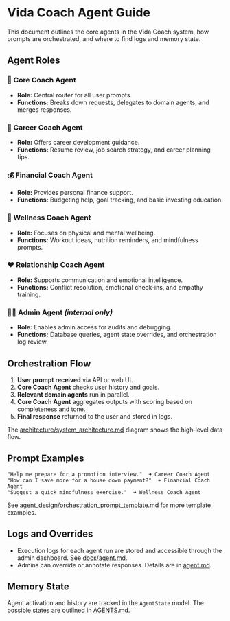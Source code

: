 # Vida Coach Agent Guide

This document outlines the core agents in the Vida Coach system, how prompts are orchestrated, and where to find logs and memory state.

## Agent Roles

### 🧠 Core Coach Agent
- **Role:** Central router for all user prompts.
- **Functions:** Breaks down requests, delegates to domain agents, and merges responses.

### 💼 Career Coach Agent
- **Role:** Offers career development guidance.
- **Functions:** Resume review, job search strategy, and career planning tips.

### 💰 Financial Coach Agent
- **Role:** Provides personal finance support.
- **Functions:** Budgeting help, goal tracking, and basic investing education.

### 🧘 Wellness Coach Agent
- **Role:** Focuses on physical and mental wellbeing.
- **Functions:** Workout ideas, nutrition reminders, and mindfulness prompts.

### ❤️ Relationship Coach Agent
- **Role:** Supports communication and emotional intelligence.
- **Functions:** Conflict resolution, emotional check-ins, and empathy training.

### 🧑‍💼 Admin Agent *(internal only)*
- **Role:** Enables admin access for audits and debugging.
- **Functions:** Database queries, agent state overrides, and orchestration log review.

## Orchestration Flow
1. **User prompt received** via API or web UI.
2. **Core Coach Agent** checks user history and goals.
3. **Relevant domain agents** run in parallel.
4. **Core Coach Agent** aggregates outputs with scoring based on completeness and tone.
5. **Final response** returned to the user and stored in logs.

The [architecture/system_architecture.md](architecture/system_architecture.md) diagram shows the high‑level data flow.

## Prompt Examples
```text
"Help me prepare for a promotion interview."  ➜ Career Coach Agent
"How can I save more for a house down payment?"  ➜ Financial Coach Agent
"Suggest a quick mindfulness exercise."  ➜ Wellness Coach Agent
```

See [agent_design/orchestration_prompt_template.md](agent_design/orchestration_prompt_template.md) for more template examples.

## Logs and Overrides
- Execution logs for each agent run are stored and accessible through the admin dashboard. See [docs/agent.md](agent.md#logging--monitoring).
- Admins can override or annotate responses. Details are in [agent.md](agent.md#orchestration-logic).

## Memory State
Agent activation and history are tracked in the `AgentState` model. The possible states are outlined in [AGENTS.md](../AGENTS.md#agent-state-management).

